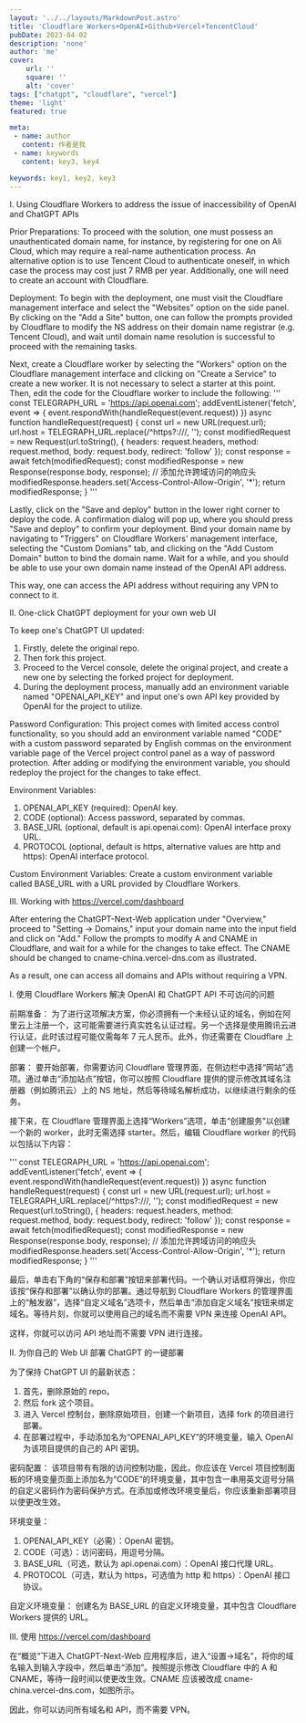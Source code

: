 ```yaml
---
layout: '../../layouts/MarkdownPost.astro'
title: 'Cloudflare Workers+OpenAI+Github+Vercel+TencentCloud'
pubDate: 2023-04-02
description: 'none'
author: 'me'
cover:
    url: ''
    square: ''
    alt: 'cover'
tags: ["chatgpt", "cloudflare", "vercel"] 
theme: 'light'
featured: true

meta:
 - name: author
   content: 作者是我
 - name: keywords
   content: key3, key4

keywords: key1, key2, key3
---
```

I. Using Cloudflare Workers to address the issue of inaccessibility of OpenAI and ChatGPT APIs

Prior Preparations:
To proceed with the solution, one must possess an unauthenticated domain name, for instance, by registering for one on Ali Cloud, which may require a real-name authentication process. An alternative option is to use Tencent Cloud to authenticate oneself, in which case the process may cost just 7 RMB per year. Additionally, one will need to create an account with Cloudflare.

Deployment:
To begin with the deployment, one must visit the Cloudflare management interface and select the "Websites" option on the side panel. By clicking on the "Add a Site" button, one can follow the prompts provided by Cloudflare to modify the NS address on their domain name registrar (e.g. Tencent Cloud), and wait until domain name resolution is successful to proceed with the remaining tasks.
 
Next, create a Cloudflare worker by selecting the "Workers" option on the Cloudflare management interface and clicking on "Create a Service" to create a new worker. It is not necessary to select a starter at this point. Then, edit the code for the Cloudflare worker to include the following:
'''
const TELEGRAPH_URL = 'https://api.openai.com';
	addEventListener('fetch', event => {
	event.respondWith(handleRequest(event.request))
	})
	async function handleRequest(request) {
	const url = new URL(request.url);
	url.host = TELEGRAPH_URL.replace(/^https?:\/\//, '');
	const modifiedRequest = new Request(url.toString(), {
	headers: request.headers,
	method: request.method,
	body: request.body,
	redirect: 'follow'
	});
	const response = await fetch(modifiedRequest);
	const modifiedResponse = new Response(response.body, response);
	// 添加允许跨域访问的响应头
	modifiedResponse.headers.set('Access-Control-Allow-Origin', '*');
	return modifiedResponse;
	}
'''

Lastly, click on the "Save and deploy" button in the lower right corner to deploy the code. A confirmation dialog will pop up, where you should press "Save and deploy" to confirm your deployment. Bind your domain name by navigating to "Triggers" on Cloudflare Workers' management interface, selecting the "Custom Domians" tab, and clicking on the "Add Custom Domain" button to bind the domain name. Wait for a while, and you should be able to use your own domain name instead of the OpenAI API address.

This way, one can access the API address without requiring any VPN to connect to it.

II. One-click ChatGPT deployment for your own web UI

To keep one's ChatGPT UI updated:

1. Firstly, delete the original repo.
2. Then fork this project.
3. Proceed to the Vercel console, delete the original project, and create a new one by selecting the forked project for deployment.
4. During the deployment process, manually add an environment variable named "OPENAI_API_KEY" and input one's own API key provided by OpenAI for the project to utilize.

Password Configuration:
This project comes with limited access control functionality, so you should add an environment variable named "CODE" with a custom password separated by English commas on the environment variable page of the Vercel project control panel as a way of password protection. After adding or modifying the environment variable, you should redeploy the project for the changes to take effect.

Environment Variables:
1. OPENAI_API_KEY (required): OpenAI key.
2. CODE (optional): Access password, separated by commas.
3. BASE_URL (optional, default is api.openai.com): OpenAI interface proxy URL.
4. PROTOCOL (optional, default is https, alternative values are http and https): OpenAI interface protocol.

Custom Environment Variables:
Create a custom environment variable called BASE_URL with a URL provided by Cloudflare Workers.

III. Working with https://vercel.com/dashboard

After entering the ChatGPT-Next-Web application under "Overview," proceed to "Setting -> Domains," input your domain name into the input field and click on "Add." Follow the prompts to modify A and CNAME in Cloudflare, and wait for a while for the changes to take effect. The CNAME should be changed to cname-china.vercel-dns.com as illustrated.

As a result, one can access all domains and APIs without requiring a VPN.


I. 使用 Cloudflare Workers 解决 OpenAI 和 ChatGPT API 不可访问的问题

前期准备：
为了进行这项解决方案，你必须拥有一个未经认证的域名，例如在阿里云上注册一个，这可能需要进行真实姓名认证过程。另一个选择是使用腾讯云进行认证，此时该过程可能仅需每年 7 元人民币。此外，你还需要在 Cloudflare 上创建一个帐户。

部署：
要开始部署，你需要访问 Cloudflare 管理界面，在侧边栏中选择“网站”选项。通过单击“添加站点”按钮，你可以按照 Cloudflare 提供的提示修改其域名注册器（例如腾讯云）上的 NS 地址，然后等待域名解析成功，以继续进行剩余的任务。
 
接下来，在 Cloudflare 管理界面上选择“Workers”选项，单击“创建服务”以创建一个新的 worker，此时无需选择 starter。然后，编辑 Cloudflare worker 的代码以包括以下内容：

'''
const TELEGRAPH_URL = 'https://api.openai.com';
	addEventListener('fetch', event => {
	event.respondWith(handleRequest(event.request))
	})
	async function handleRequest(request) {
	const url = new URL(request.url);
	url.host = TELEGRAPH_URL.replace(/^https?:\/\//, '');
	const modifiedRequest = new Request(url.toString(), {
	headers: request.headers,
	method: request.method,
	body: request.body,
	redirect: 'follow'
	});
	const response = await fetch(modifiedRequest);
	const modifiedResponse = new Response(response.body, response);
	// 添加允许跨域访问的响应头
	modifiedResponse.headers.set('Access-Control-Allow-Origin', '*');
	return modifiedResponse;
	}
'''

最后，单击右下角的“保存和部署”按钮来部署代码。一个确认对话框将弹出，你应该按“保存和部署”以确认你的部署。通过导航到 Cloudflare Workers 的管理界面上的“触发器”，选择“自定义域名”选项卡，然后单击“添加自定义域名”按钮来绑定域名。等待片刻，你就可以使用自己的域名而不需要 VPN 来连接 OpenAI API。

这样，你就可以访问 API 地址而不需要 VPN 进行连接。

II. 为你自己的 Web UI 部署 ChatGPT 的一键部署

为了保持 ChatGPT UI 的最新状态：

1. 首先，删除原始的 repo。
2. 然后 fork 这个项目。
3. 进入 Vercel 控制台，删除原始项目，创建一个新项目，选择 fork 的项目进行部署。
4. 在部署过程中，手动添加名为“OPENAI_API_KEY”的环境变量，输入 OpenAI 为该项目提供的自己的 API 密钥。

密码配置：
该项目带有有限的访问控制功能，因此，你应该在 Vercel 项目控制面板的环境变量页面上添加名为“CODE”的环境变量，其中包含一串用英文逗号分隔的自定义密码作为密码保护方式。在添加或修改环境变量后，你应该重新部署项目以使更改生效。

环境变量：
1. OPENAI_API_KEY（必需）：OpenAI 密钥。
2. CODE（可选）：访问密码，用逗号分隔。
3. BASE_URL（可选，默认为 api.openai.com）：OpenAI 接口代理 URL。
4. PROTOCOL（可选，默认为 https，可选值为 http 和 https）：OpenAI 接口协议。

自定义环境变量：
创建名为 BASE_URL 的自定义环境变量，其中包含 Cloudflare Workers 提供的 URL。

III. 使用 https://vercel.com/dashboard

在“概览”下进入 ChatGPT-Next-Web 应用程序后，进入“设置->域名”，将你的域名输入到输入字段中，然后单击“添加”。按照提示修改 Cloudflare 中的 A 和 CNAME，等待一段时间以使更改生效。CNAME 应该被改成 cname-china.vercel-dns.com，如图所示。

因此，你可以访问所有域名和 API，而不需要 VPN。